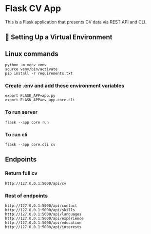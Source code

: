 # Flask CV App

This is a Flask application that presents CV data via REST API and CLI.

## 🧪 Setting Up a Virtual Environment

## Linux commands
```
python -m venv venv
source venv/bin/activate
pip install -r requirements.txt
```
### Create .env and add these environment variables 
```
export FLASK_APP=app.py
export FLASK_APP=cv_app.core.cli
```

### To run server
```
flask --app core run
```

### To run cli
```
flask --app core.cli cv
```

## Endpoints
### Return full cv
```
http://127.0.0.1:5000/api/cv 
```

### Rest of endpoints
```
http://127.0.0.1:5000/api/contact
http://127.0.0.1:5000/api/skills 
http://127.0.0.1:5000/api/languages
http://127.0.0.1:5000/api/experience
http://127.0.0.1:5000/api/education
http://127.0.0.1:5000/api/interests
```
